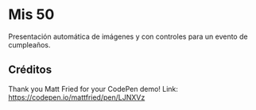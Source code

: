 # Mis 50

Presentación automática de imágenes y con controles para un evento de cumpleaños.

## Créditos

Thank you Matt Fried for your CodePen demo!
Link: https://codepen.io/mattfried/pen/LJNXVz